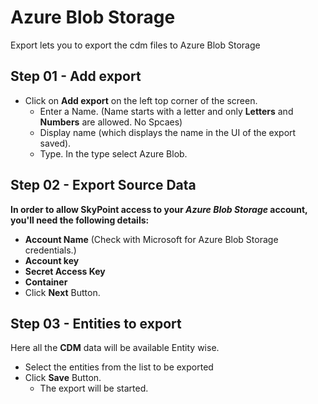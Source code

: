 # Azure Blob Storage

Export lets you to export the cdm files to Azure Blob Storage

## Step 01 - Add export

- Click on **Add export** on the left top corner of the screen.
    - Enter a Name. (Name starts with a letter and only **Letters** and **Numbers** are allowed. No Spcaes)
    - Display name (which displays the name in the UI of the export saved).
    - Type. In the type select Azure Blob.

## Step 02 - Export Source Data
**In order to allow SkyPoint access to your _Azure Blob Storage_ account, you'll need the following details:**
- **Account Name** (Check with Microsoft for Azure Blob Storage credentials.)
- **Account key**
- **Secret Access Key**
- **Container**
- Click **Next** Button.

## Step 03 - Entities to export
Here all the **CDM** data will be available Entity wise.
- Select the entities from the list to be exported
- Click **Save** Button.
    - The export will be started.
